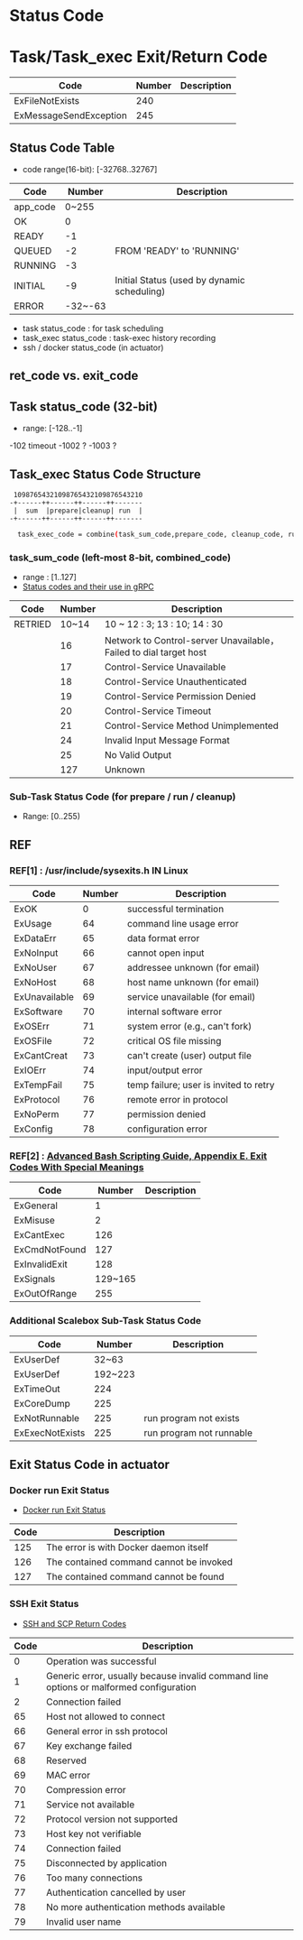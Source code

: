 # Status Code



# Task/Task_exec Exit/Return Code

| Code        | Number      | Description |
| ----------- | ----------- | ----------- |
| ExFileNotExists  |   240   |   |
| ExMessageSendException  |   245   |   |


## Status Code Table

- code range(16-bit): [-32768..32767]

| Code        | Number      | Description |
| ----------- | ----------- | ----------- |
| app_code  |   0~255   |   |
| OK  |   0   |   |
| READY  |   -1   |   |
| QUEUED |   -2   | FROM 'READY' to 'RUNNING' |
| RUNNING|   -3   |  |
| INITIAL|   -9   | Initial Status (used by dynamic scheduling) |
| ERROR|   -32~-63  |  |

- task status_code : for task scheduling
- task_exec status_code : task-exec history recording
- ssh / docker status_code (in actuator)

## ret_code vs. exit_code



## Task status_code (32-bit)
- range: [-128..-1]


-102    timeout
-1002   ?
-1003   ?



## Task_exec Status Code Structure
```
 10987654321098765432109876543210
-+------++------++------++-------
 |  sum  |prepare|cleanup| run  |
-+------++------++------++-------
```

```sh
  task_exec_code = combine(task_sum_code,prepare_code, cleanup_code, run_code)
```

### task_sum_code (left-most 8-bit, combined_code)
- range : [1..127]
- [Status codes and their use in gRPC](https://grpc.github.io/grpc/core/md_doc_statuscodes.html)

| Code        | Number      | Description |
| ----------- | ----------- | ----------- |
| RETRIED|   10~14  | 10 ~ 12 : 3; 13 : 10; 14 : 30 |
|    | 16  | Network to Control-server Unavailable，Failed to dial target host |
|    | 17  | Control-Service Unavailable |
|    | 18  | Control-Service Unauthenticated |
|    | 19  | Control-Service Permission Denied |
|    | 20  | Control-Service Timeout |
|    | 21  | Control-Service Method Unimplemented |
|    | 24  | Invalid Input Message Format |
|    | 25  | No Valid Output  |
|    | 127 | Unknown  |


### Sub-Task Status Code (for prepare / run / cleanup)
- Range: [0..255)

## REF

### REF[1] : /usr/include/sysexits.h IN Linux

| Code        | Number      | Description |
| ----------- | ----------- | ----------- |
| ExOK |    0    |  successful termination |
| ExUsage |    64     | command line usage error |
| ExDataErr |  65    | data format error |
| ExNoInput |   66      | cannot open input |
| ExNoUser |    67   | addressee unknown (for email) |
| ExNoHost |    68   | host name unknown (for email) |
| ExUnavailable |    69   | service unavailable (for email) |
| ExSoftware |     70  | internal software error |
| ExOSErr |      71 | system error (e.g., can't fork) |
| ExOSFile |     72  | critical OS file missing |
| ExCantCreat |  73     | can't create (user) output file |
| ExIOErr |     74  | input/output error |
| ExTempFail |   75    | temp failure; user is invited to retry |
| ExProtocol |   76    | remote error in protocol |
| ExNoPerm |   77    | permission denied |
| ExConfig |   78    | configuration error |

### REF[2] : [Advanced Bash Scripting Guide, Appendix E. Exit Codes With Special Meanings](https://tldp.org/LDP/abs/html/exitcodes.html)

| Code        | Number      | Description |
| ----------- | ----------- | ----------- |
| ExGeneral |     1   |   |
| ExMisuse  |     2  |  |
| ExCantExec |       126  |  |
| ExCmdNotFound |    127  |  |
| ExInvalidExit |    128  |  |
| ExSignals |     129~165  |  |
| ExOutOfRange |      255  |  |

### Additional Scalebox Sub-Task Status Code
| Code        | Number      | Description |
| ----------- | ----------- | ----------- |
| ExUserDef |   32~63  |  |
| ExUserDef |   192~223  |  |
| ExTimeOut   |   224   |  |
| ExCoreDump   |  225    |  |
| ExNotRunnable   |  225    | run program not exists |
| ExExecNotExists   |  225    | run program not runnable |

## Exit Status Code in actuator
### Docker run Exit Status
- [Docker run Exit Status](https://docs.docker.com/engine/reference/run/#exit-status)

| Code         | Description |
| -----------  | ----------- |
|  125    | The error is with Docker daemon itself |
|  126    | The contained command cannot be invoked |
|  127    | The contained command cannot be found |

### SSH Exit Status
- [SSH and SCP Return Codes](https://support.microfocus.com/kb/doc.php?id=7021696)

| Code     | Description |
| -------- | ----------- |
| 0 | Operation was successful |
| 1 | Generic error, usually because invalid command line options or malformed configuration |
| 2 | Connection failed |
| 65 | Host not allowed to connect |
| 66 | General error in ssh protocol |
| 67 | Key exchange failed |
| 68 | Reserved |
| 69 | MAC error |
| 70 | Compression error |
| 71 | Service not available |
| 72 | Protocol version not supported |
| 73 | Host key not verifiable |
| 74 | Connection failed |
| 75 | Disconnected by application |
| 76 | Too many connections |
| 77 | Authentication cancelled by user |
| 78 | No more authentication methods available |
| 79 | Invalid user name |
